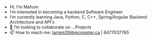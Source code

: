 -  Hi, I’m Mahum 
-  I’m interested in becoming a backend Software Engineer
-  I’m currently learning Java, Python, C, C++, Spring/Angular Backend Architecture and API's
- 💞️ I’m looking to collaborate on ...Projects
- 📫 How to reach me: tariqm39@mcmaster.ca | 6477037765

<!---
Merctwain/Merctwain is a ✨ special ✨ repository because its `README.md` (this file) appears on your GitHub profile.
You can click the Preview link to take a look at your changes.
--->
